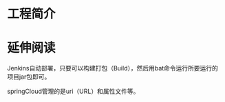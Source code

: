 # 工程简介



# 延伸阅读

Jenkins自动部署，只要可以构建打包（Build），然后用bat命令运行所要运行的项目jar包即可。

springCloud管理的是uri（URL）和属性文件等。

